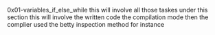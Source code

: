 0x01-variables_if_else_while 
this will involve all those taskes under this section
this will involve the written code 
the compilation mode then the complier used
the betty inspection method for instance

